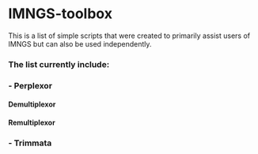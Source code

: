 # IMNGS-toolbox
This is a list of simple scripts that were created to primarily assist users of IMNGS but can also be used independently. 

### The list currently include:
### - Perplexor
#### Demultiplexor
#### Remultiplexor
### - Trimmata
